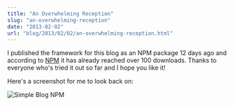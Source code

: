 ```yaml
---
title: "An Overwhelming Reception"
slug: "an-overwhelming-reception"
date: "2013-02-02"
url: "blog/2013/02/02/an-overwhelming-reception.html"
---
```


I published the framework for this blog as an NPM package 12 days ago and according to [NPM](https://npmjs.org/package/simple-blog) it has already reached over 100 downloads. Thanks to everyone who's tried it out so far and I hope you like it!

Here's a screenshot for me to look back on:


![Simple Blog NPM](https://s3.amazonaws.com/gschierBlog/images/blog.png)




